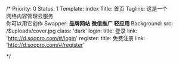 /*
Priority: 0
Status: 1
Template: index
Title: 首页
Tagline: 这是一个<br>网络内容管理云服务<br>你可以用它创作
Swapper:
  <b>品牌网站</b>
  <b>微信推广</b>
  <b>轻应用</b>
Background:
  src: /$uploads/cover.jpg
  class: 'dark'
login:
  title: 登录
  link: 'http://d.soopro.com/#/login'
register:
  title: 免费注册
  link: 'http://d.soopro.com/#/register'

*/